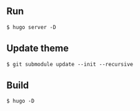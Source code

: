 
## Run

```
$ hugo server -D
```

## Update theme

```
$ git submodule update --init --recursive
```

## Build

```
$ hugo -D
```
